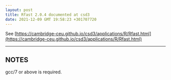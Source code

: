 ```yaml
---
layout: post
title: Rfast 2.0.4 documented at csd3
date: 2021-12-09 GMT 19:58:23 +301707720
---
```


See [https://cambridge-ceu.github.io/csd3/applications/R/Rfast.html](https://cambridge-ceu.github.io/csd3/applications/R/Rfast.html)

<!--more-->

---

## NOTES

gcc/7 or above is required.

